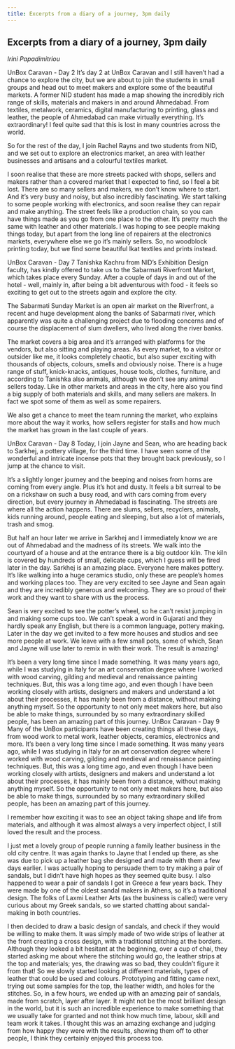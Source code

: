 ```yaml
---
title: Excerpts from a diary of a journey, 3pm daily
---
```


## Excerpts from a diary of a journey, 3pm daily
_Irini Papadimitriou_

UnBox Caravan - Day 2
It’s day 2 at UnBox Caravan and I still haven’t had a chance to explore the city, but we are about to join the students in small groups and head out to meet makers and explore some of the beautiful markets.
A former NID student has made a map showing the incredibly rich range of skills, materials and makers in and around Ahmedabad. From textiles, metalwork, ceramics, digital manufacturing to printing, glass
and leather, the people of Ahmedabad can make virtually everything. It’s extraordinary! I feel quite sad that this is lost in many countries across the world.

So for the rest of the day, I join Rachel Rayns and two students from NID, and we set out to explore an electronics market, an area with leather businesses and artisans and a colourful textiles market.

I soon realise that these are more streets packed with shops, sellers and makers rather than a covered market that I expected to find, so I feel a bit lost. There are so many sellers and makers, we don’t know where to start. And it’s very busy and noisy, but also incredibly fascinating. We start talking to some people working with electronics, and soon realise they  can repair and make anything. The street feels like a production chain,
so you can have things made as you go from one place to the other. It’s pretty much the same with leather and other materials. I was hoping to see people making things today, but apart from the long line of repairers at the electronics markets, everywhere else we go it’s mainly sellers. So, no woodblock printing today, but we find some beautiful Ikat textiles and prints  instead.

UnBox Caravan - Day 7
Tanishka Kachru from NID’s Exhibition Design faculty, has kindly offered to take us to the Sabarmati Riverfront Market, which takes place every Sunday. After a couple of days in and out of the hotel - well, mainly in, after being a bit adventurous with food - it feels so exciting to get out to the streets again and explore the city.

The Sabarmati Sunday Market is an open air market on the Riverfront, a recent and huge development along the banks of Sabarmati river, which apparently was quite a challenging project due to flooding concerns and of course the displacement of slum dwellers, who lived along the river banks.

The market covers a big area and it’s arranged with platforms for the vendors, but also sitting and playing areas. As every market, to a visitor or outsider like me, it looks completely chaotic, but also super exciting with thousands of objects, colours, smells and obviously noise. There is a huge range of stuff, knick-knacks, antiques, house tools, clothes, furniture, and according to Tanishka also animals, although we don’t  see any animal sellers today. Like in other markets and areas in the city, here also you find a big supply of both materials and skills, and many sellers are makers. In fact we spot some of them as well as some repairers.

We also get a chance to meet the team running the market, who explains more about the way it works, how sellers register for stalls and how much the market has grown in the last couple of years.

UnBox Caravan - Day 8
Today, I join Jayne and Sean, who are heading back to Sarkhej, a pottery village, for the third time. I have seen some of the wonderful and intricate incense pots that they brought back previously, so I jump at the chance to visit.

It’s a slightly longer journey and the beeping and noises from horns are coming from every angle. Plus it’s hot and dusty.
It feels a bit surreal to be on a rickshaw on such a busy road, and with cars coming from every direction, but every journey in Ahmedabad is fascinating. The streets are where all the action happens. There are slums, sellers, recyclers, animals, kids running around, people eating and sleeping, but also a lot of materials, trash and smog.

But half an hour later we arrive in Sarkhej and I immediately know we are out of Ahmedabad and the madness of its streets. We walk into the courtyard of a house and at the entrance there is a big outdoor kiln. The kiln is covered by hundreds of small, delicate cups, which I guess will be fired later in the day. Sarkhej is an amazing place. Everyone here makes pottery. It’s like walking into a huge ceramics studio, only these are people’s homes and working places too. They are very excited to see Jayne and Sean again and they are incredibly generous and welcoming. They are so proud of their work and they want to share with us the process.

Sean is very excited to see the potter’s wheel, so he can’t resist jumping in and making some cups too. We can’t speak a word in Gujarati and they hardly speak any English, but there is a common language, pottery making. Later in the day we get invited to a few more houses and studios and see more people at work.
We leave with a few small pots, some of which, Sean and Jayne will use later to remix in with their work. The result is amazing!

It’s been a very long time since I made something. It was many years ago, while I was studying in Italy for an art conservation degree where I worked with wood carving, gilding and medieval and renaissance painting techniques. But, this was a long time ago, and even though I have been working closely with artists, designers and makers and understand a lot about their processes, it has mainly been from a distance, without making anything myself. So the opportunity to not only meet makers here, but also be able to make things, surrounded by so many extraordinary skilled people, has been an amazing part of this journey.
UnBox Caravan - Day 9
Many of the UnBox participants have been creating things all these days, from wood work to metal work, leather objects, ceramics, electronics and more. It’s been a very  long time since I made something. It was many years ago, while I was studying in Italy for an art conservation degree where I worked with wood carving, gilding and medieval  and renaissance painting techniques. But, this was a long time ago, and even though I have been working closely with artists, designers and makers and understand a lot about their processes, it has mainly been from a distance, without
making anything myself. So the opportunity to not only meet makers here, but also be able to make things, surrounded by so many extraordinary skilled people, has been an amazing part of this journey.

I remember how exciting it was to see an object taking shape and life from materials, and although it was almost always a very imperfect object, I still loved the result and the process.

I just met a lovely group of people running a family leather business in the old city centre. It was again thanks to Jayne that I ended up there, as she was due to pick up a leather  bag she designed and made with them a few days earlier. I was actually hoping to persuade them to try making a pair of sandals, but I didn’t have high hopes as they seemed quite busy. I also happened to wear a pair of sandals I got in Greece a few years back. They were made by one of the oldest sandal makers in Athens, so it’s a traditional design. The folks of Laxmi Leather Arts (as the business is called) were very curious about my Greek sandals, so we started chatting about sandal-making in both countries.

I then decided to draw a basic design of sandals, and check if they would be willing to make them. It was simply made of two wide strips of leather at the front creating a cross design, with a traditional stitching at the borders. Although
they looked a bit hesitant at the beginning, over a cup of chai, they started asking me about where the stitching would go, the leather strips at the top and materials; yes, the drawing was so bad, they couldn’t figure it from that! So we slowly started looking at different materials, types of leather that could be used and colours. Prototyping and fitting came next, trying out some samples for the top, the leather width, and holes for the stitches. So, in a few hours, we ended up with  an amazing pair of sandals, made from scratch, layer after layer. It might not be the most brilliant design in the world, but it is such an incredible experience to make something  that we usually take for granted and not think how much time, labour, skill and team work it takes. I thought this was an amazing exchange and judging from how happy they were with the results, showing them off to other people, I think they certainly enjoyed this process too.